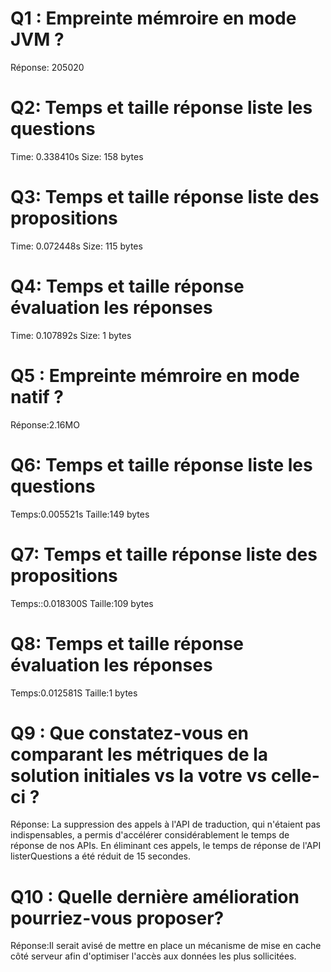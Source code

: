 # Q1 : Empreinte mémroire en mode JVM ?
Réponse:
205020
# Q2: Temps et  taille  réponse   liste les questions
Time: 0.338410s
Size: 158 bytes

# Q3: Temps et  taille  réponse  liste des propositions
Time: 0.072448s
Size: 115 bytes

# Q4: Temps et  taille  réponse  évaluation les réponses
Time: 0.107892s
Size: 1 bytes

# Q5 : Empreinte mémroire en mode natif ?
Réponse:2.16MO

# Q6: Temps et  taille  réponse   liste les questions
Temps:0.005521s
Taille:149 bytes

# Q7: Temps et  taille  réponse  liste des propositions
Temps::0.018300S
Taille:109 bytes

# Q8: Temps et  taille  réponse  évaluation les réponses
Temps:0.012581S
Taille:1 bytes


# Q9 :  Que constatez-vous en comparant les métriques de la solution  initiales vs la votre vs celle-ci ?
Réponse:
La suppression des appels à l'API de traduction, qui n'étaient pas indispensables, a permis d'accélérer considérablement le temps de réponse de nos APIs. En éliminant ces appels, le temps de réponse de l'API listerQuestions a été réduit de 15 secondes.

# Q10 : Quelle dernière amélioration pourriez-vous proposer?
Réponse:Il serait avisé de mettre en place un mécanisme de mise en cache côté serveur afin d'optimiser l'accès aux données les plus sollicitées. 
